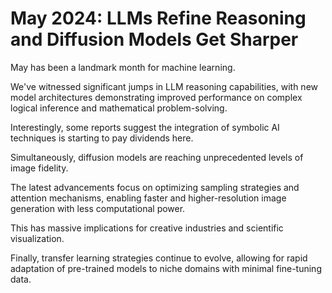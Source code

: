 # May 2024: LLMs Refine Reasoning and Diffusion Models Get Sharper

May has been a landmark month for machine learning.

We've witnessed significant jumps in LLM reasoning capabilities, with new model architectures demonstrating improved performance on complex logical inference and mathematical problem-solving.

Interestingly, some reports suggest the integration of symbolic AI techniques is starting to pay dividends here.

Simultaneously, diffusion models are reaching unprecedented levels of image fidelity.

The latest advancements focus on optimizing sampling strategies and attention mechanisms, enabling faster and higher-resolution image generation with less computational power.

This has massive implications for creative industries and scientific visualization.

Finally, transfer learning strategies continue to evolve, allowing for rapid adaptation of pre-trained models to niche domains with minimal fine-tuning data.

